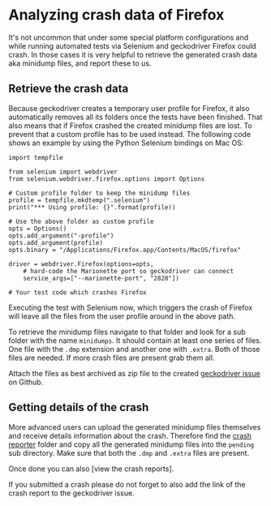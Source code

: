 Analyzing crash data of Firefox
===============================

It's not uncommon that under some special platform configurations and while
running automated tests via Selenium and geckodriver Firefox could crash. In
those cases it is very helpful to retrieve the generated crash data aka
minidump files, and report these to us.

Retrieve the crash data
-----------------------

Because geckodriver creates a temporary user profile for Firefox, it also
automatically removes all its folders once the tests have been finished. That
also means that if Firefox crashed the created minidump files are lost. To
prevent that a custom profile has to be used instead. The following code
shows an example by using the Python Selenium bindings on Mac OS:

    import tempfile

    from selenium import webdriver
    from selenium.webdriver.firefox.options import Options

    # Custom profile folder to keep the minidump files
    profile = tempfile.mkdtemp(".selenium")
    print("*** Using profile: {}".format(profile))

    # Use the above folder as custom profile
    opts = Options()
    opts.add_argument("-profile")
    opts.add_argument(profile)
    opts.binary = "/Applications/Firefox.app/Contents/MacOS/firefox"

    driver = webdriver.Firefox(options=opts,
        # hard-code the Marionette port so geckodriver can connect
        service_args=["--marionette-port", "2828"])

    # Your test code which crashes Firefox

Executing the test with Selenium now, which triggers the crash of Firefox
will leave all the files from the user profile around in the above path.

To retrieve the minidump files navigate to that folder and look for a sub
folder with the name `minidumps`. It should contain at least one series of
files. One file with the `.dmp` extension and another one with `.extra`.
Both of those files are needed. If more crash files are present grab them all.

Attach the files as best archived as zip file to the created [geckodriver issue]
on Github.

[geckodriver issue]: https://github.com/mozilla/geckodriver/issues/new


Getting details of the crash
----------------------------

More advanced users can upload the generated minidump files themselves and
receive details information about the crash. Therefore find the [crash reporter]
folder and copy all the generated minidump files into the `pending` sub directory.
Make sure that both the `.dmp` and `.extra` files are present.

Once done you can also [view the crash reports].

If you submitted a crash please do not forget to also add the link of the
crash report to the geckodriver issue.

[crash reporter]: https://support.mozilla.org/kb/mozillacrashreporter#w_viewing-reports-outside-of-firefox
[view crash reports]: https://support.mozilla.orgkb/mozillacrashreporter#w_viewing-crash-reports




